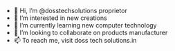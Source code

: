 - 👋 Hi, I’m @dosstechsolutions proprietor 
- 👀 I’m interested in new creations
- 🌱 I’m currently learning new computer technology
- 💞️ I’m looking to collaborate on products manufacturer
- 📫 To reach me, visit doss tech solutions.in 

<!---
dosstechsolutions/dosstechsolutions is a ✨ special ✨ repository because its `README.md` (this file) appears on your GitHub profile.
You can click the Preview link to take a look at your changes.
--->
